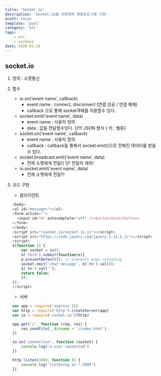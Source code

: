 ```yaml
---
title: 'Socket.io'
description: 'Socket.io를 이용하여 채팅프로그램 구현'
draft: false
template: 'post'
category: 'etc'
tags:
    - etc
    - sockeio
date: 2020-01-16
---
```


## socket.io

1. 정의 : 소켓통신

2. 함수

    - io.on('event name', callback)
        - event name : connect, disconnect (연결 성공 / 연결 해제)
        - callback 으로 통해 socket객체를 이용할수 있다.
    - socket.emit('event name', data)
        - event name : 사용자 정의
        - data : 값을 전달할수잇다. 단!!! JSON 형식 { 키 : 벨류}
    - socket.on('event name', callback)
        - event name : 사용자 정의
        - callback : callback을 통해서 socket.emit()으로 전해진 데이터를 받을 수 있다.
    - socket.broadcast.emit('event name', data)
        - 전체 소켓에게 전달() 단! 전달자 제외!
    - io.socket.emit('event name', data)
        - 전체 소켓에게 전달!!!

3. 코드 구현

    - 클라이언트

    ```js
    <body>
    <ul id="messages"></ul>
    <form action="">
      <input id="m" autocomplete="off" /><button>Send</button>
    </form>
    </body>
    <script src="/socket.io/socket.io.js"></script>
    <script src="https://code.jquery.com/jquery-1.11.1.js"></script>
    <script>
    $(function () {
        var socket = io();
        $('form').submit(function(e){
        e.preventDefault(); // prevents page reloading
        socket.emit('chat message', $('#m').val());
        $('#m').val('');
        return false;
        });
    });
    </script>
    ```

    - 서버

    ```js
    var app = require('express')()
    var http = require('http').createServer(app)
    var io = require('socket.io')(http)

    app.get('/', function (req, res) {
        res.sendFile(__dirname + '/index.html')
    })

    io.on('connection', function (socket) {
        console.log('a user connected')
    })

    http.listen(3000, function () {
        console.log('listening on *:3000')
    })
    ```
